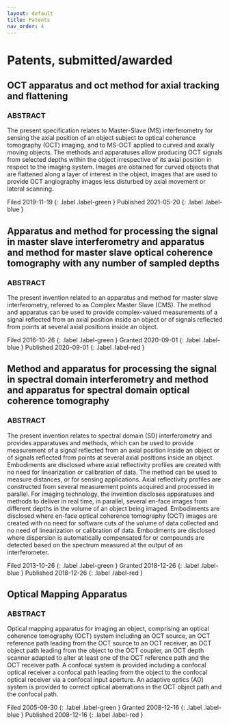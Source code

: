```yaml
---
layout: default
title: Patents
nav_order: 4
---
```


# Patents, submitted/awarded 

## OCT apparatus and oct method for axial tracking and flattening ##

### ABSTRACT

The present specification relates to Master-Slave (MS) interferometry for sensing the axial position of an object subject to optical coherence tomography (OCT) imaging, and to MS-OCT applied to curved and axially moving objects. The methods and apparatuses allow producing OCT signals from selected depths within the object irrespective of its axial position in respect to the imaging system. Images are obtained for curved objects that are flattened along a layer of interest in the object, images that are used to provide OCT angiography images less disturbed by axial movement or lateral scanning.

Filed 2019-11-19
{: .label .label-green }
Published 2021-05-20
{: .label .label-blue }


## Apparatus and method for processing the signal in master slave interferometry and apparatus and method for master slave optical coherence tomography with any number of sampled depths ##

### ABSTRACT

The present invention related to an apparatus and method for master slave interferometry, referred to as Complex Master Slave (CMS). The method and apparatus can be used to provide complex-valued measurements of a signal reflected from an axial position inside an object or of signals reflected from points at several axial positions inside an object.

Filed 2016-10-26
{: .label .label-green }
Granted 2020-09-01
{: .label .label-blue }
Published 2020-09-01
{: .label .label-red }

## Method and apparatus for processing the signal in spectral domain interferometry and method and apparatus for spectral domain optical coherence tomography

### ABSTRACT

The present invention relates to spectral domain (SD) interferometry and provides apparatuses and methods, which can be used to provide measurement of a signal reflected from an axial position inside an object or of signals reflected from points at several axial positions inside an object. Embodiments are disclosed where axial reflectivity profiles are created with no need for linearization or calibration of data. The method can be used to measure distances, or for sensing applications. Axial reflectivity profiles are constructed from several measurement points acquired and processed in parallel. For imaging technology, the invention discloses apparatuses and methods to deliver in real time, in parallel, several en-face images from different depths in the volume of an object being imaged. Embodiments are
disclosed where en-face optical coherence tomography (OCT) images are created with no need for software cuts of the volume of data collected and no need of linearization or calibration of data. Embodiments are disclosed where dispersion is automatically compensated for or compounds are detected based on the spectrum measured at the output of an interferometer.

Filed 2013-10-26
{: .label .label-green }
Granted 2018-12-26
{: .label .label-blue }
Published 2018-12-26
{: .label .label-red }

## Optical Mapping Apparatus ##

### ABSTRACT

Optical mapping apparatus for imaging an object, comprising an optical coherence tomography (OCT) system including an OCT source, an OCT reference path leading from the OCT source to an OCT receiver, an OCT object path leading from the object to the OCT coupler, an OCT depth scanner adapted to alter at least one of the OCT reference path and the OCT receiver path. A confocal system is provided including a confocal optical receiver a confocal path leading from the object to the confocal optical receiver via a confocal input aperture. An adaptive optics (AO) system is provided to correct optical aberrations in the OCT object path and the confocal path.

Filed 2005-09-30
{: .label .label-green }
Granted 2008-12-16
{: .label .label-blue }
Published 2008-12-16
{: .label .label-red }
